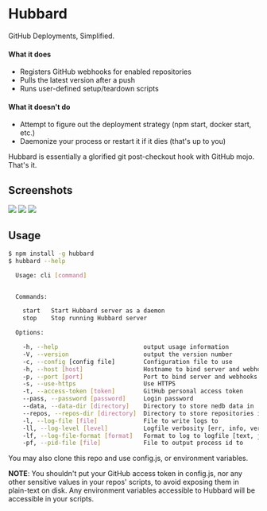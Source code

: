 # Hubbard

GitHub Deployments, Simplified.

#### What it does
- Registers GitHub webhooks for enabled repositories
- Pulls the latest version after a push
- Runs user-defined setup/teardown scripts

#### What it doesn't do
- Attempt to figure out the deployment strategy (npm start, docker start, etc.)
- Daemonize your process or restart it if it dies (that's up to you)

Hubbard is essentially a glorified git post-checkout hook with GitHub mojo. That's it.

## Screenshots
![](http://i.imgur.com/aSUnWcC.png)
![](http://i.imgur.com/WDnFjdK.png)
![](http://i.imgur.com/yxcoY5T.png)

## Usage

```bash
$ npm install -g hubbard
$ hubbard --help

  Usage: cli [command]


  Commands:

    start   Start Hubbard server as a daemon
    stop    Stop running Hubbard server

  Options:

    -h, --help                        output usage information
    -V, --version                     output the version number
    -c, --config [config file]        Configuration file to use
    -h, --host [host]                 Hostname to bind server and webhooks
    -p, --port [port]                 Port to bind server and webhooks [8080]
    -s, --use-https                   Use HTTPS
    -t, --access-token [token]        GitHub personal access token
    --pass, --password [password]     Login password
    --data, --data-dir [directory]    Directory to store nedb data in
    --repos, --repos-dir [directory]  Directory to store repositories in
    -l, --log-file [file]             File to write logs to
    -ll, --log-level [level]          Logfile verbosity [err, info, verbose]
    -lf, --log-file-format [format]   Format to log to logfile [text, json]
    -pf, --pid-file [file]            File to output process id to
```

You may also clone this repo and use config.js, or environment variables.

__NOTE__: You shouldn't put your GitHub access token in config.js, nor any other
sensitive values in your repos' scripts, to avoid exposing them in plain-text
on disk. Any environment variables accessible to Hubbard will be accessible in your scripts.

<!-- ## I NEED MOAR
[Read the wiki](https://github.com/caseyWebb/hubbard/wiki) -->
